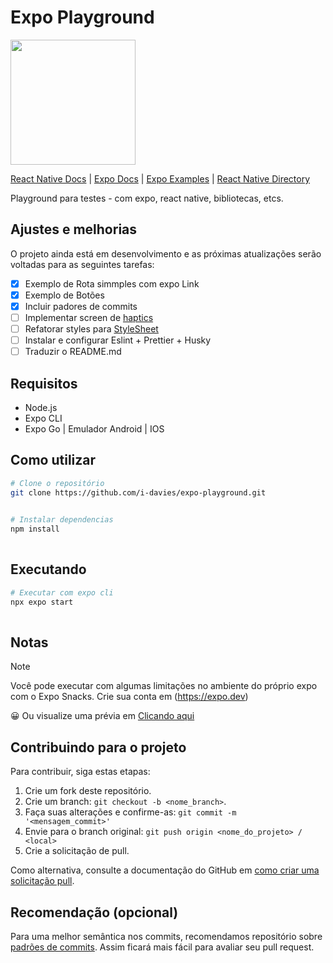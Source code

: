 # Expo Playground


<img src="https://github.com/expo.png" width="200"/>


[React Native Docs](https://reactnative.dev/docs/getting-started) | [Expo Docs](https://docs.expo.dev/) | [Expo Examples](https://github.com/expo/examples) | [React Native Directory](https://reactnative.directory/)

Playground para testes -  com expo, react native, bibliotecas, etcs.

## Ajustes e melhorias

O projeto ainda está em desenvolvimento e as próximas atualizações serão voltadas para as seguintes tarefas:

- [x] Exemplo de Rota simmples com expo Link
- [x] Exemplo de Botões
- [x] Incluir padores de commits
- [ ] Implementar screen de [haptics]( https://docs.expo.dev/versions/latest/sdk/haptics/)
- [ ] Refatorar styles para [StyleSheet](https://reactnative.dev/docs/stylesheet)
- [ ] Instalar e configurar Eslint + Prettier + Husky
- [ ] Traduzir o README.md

## Requisitos
- Node.js
- Expo CLI
- Expo Go | Emulador Android | IOS

## Como utilizar
```bash
# Clone o repositório
git clone https://github.com/i-davies/expo-playground.git
  
```

```bash
# Instalar dependencias
npm install
  
```

## Executando

```bash
# Executar com expo cli
npx expo start
  
```

## Notas

> [!NOTE]
> Você pode executar com algumas limitações no ambiente do próprio expo com o Expo Snacks.
> Crie sua conta em (https://expo.dev)

😀 Ou visualize uma prévia em [Clicando aqui](https://snack.expo.dev/@idavies.dev/expo-playground)


##  Contribuindo para o projeto

Para contribuir, siga estas etapas:

1. Crie um fork deste repositório.
2. Crie um branch: `git checkout -b <nome_branch>`.
3. Faça suas alterações e confirme-as: `git commit -m '<mensagem_commit>'`
4. Envie para o branch original: `git push origin <nome_do_projeto> / <local>`
5. Crie a solicitação de pull.

Como alternativa, consulte a documentação do GitHub em [como criar uma solicitação pull](https://help.github.com/en/github/collaborating-with-issues-and-pull-requests/creating-a-pull-request).

## Recomendação (opcional)

Para uma melhor semântica nos commits, recomendamos repositório sobre [padrões de commits](https://github.com/iuricode/padroes-de-commits). Assim ficará mais fácil para avaliar seu pull request.
